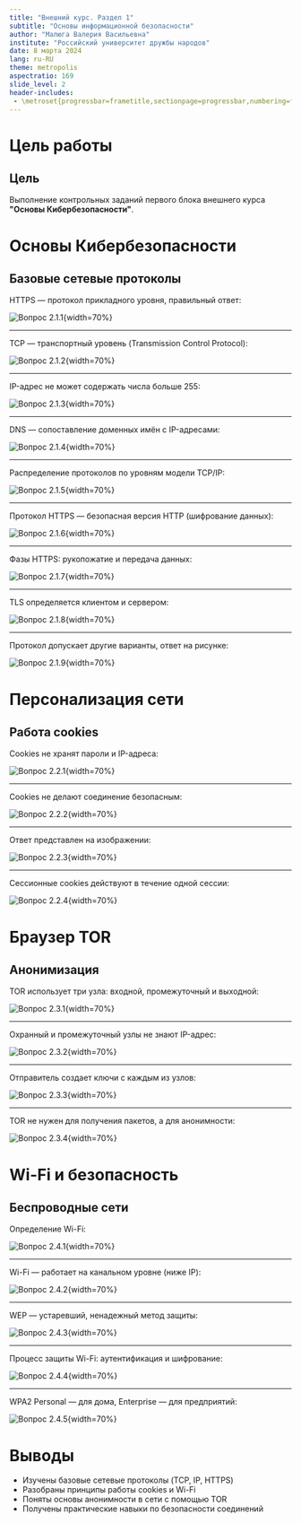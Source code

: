 ```yaml
---
title: "Внешний курс. Раздел 1"
subtitle: "Основы информационной безопасности"
author: "Малюга Валерия Васильевна"
institute: "Российский университет дружбы народов"
date: 8 марта 2024
lang: ru-RU
theme: metropolis
aspectratio: 169
slide_level: 2
header-includes:
 - \metroset{progressbar=frametitle,sectionpage=progressbar,numbering=fraction}
---
```


# Цель работы

## Цель

Выполнение контрольных заданий первого блока внешнего курса  
**"Основы Кибербезопасности"**.

# Основы Кибербезопасности

## Базовые сетевые протоколы

HTTPS — протокол прикладного уровня, правильный ответ:

![Вопрос 2.1.1](image/1.png){width=70%}

---

TCP — транспортный уровень (Transmission Control Protocol):

![Вопрос 2.1.2](image/2.png){width=70%}

---

IP-адрес не может содержать числа больше 255:

![Вопрос 2.1.3](image/3.png){width=70%}

---

DNS — сопоставление доменных имён с IP-адресами:

![Вопрос 2.1.4](image/4.png){width=70%}

---

Распределение протоколов по уровням модели TCP/IP:

![Вопрос 2.1.5](image/5.png){width=70%}

---

Протокол HTTPS — безопасная версия HTTP (шифрование данных):

![Вопрос 2.1.6](image/6.png){width=70%}

---

Фазы HTTPS: рукопожатие и передача данных:

![Вопрос 2.1.7](image/7.png){width=70%}

---

TLS определяется клиентом и сервером:

![Вопрос 2.1.8](image/8.png){width=70%}

---

Протокол допускает другие варианты, ответ на рисунке:

![Вопрос 2.1.9](image/9.png){width=70%}

# Персонализация сети

## Работа cookies

Cookies не хранят пароли и IP-адреса:

![Вопрос 2.2.1](image/10.png){width=70%}

---

Cookies не делают соединение безопасным:

![Вопрос 2.2.2](image/11.png){width=70%}

---

Ответ представлен на изображении:

![Вопрос 2.2.3](image/12.png){width=70%}

---

Сессионные cookies действуют в течение одной сессии:

![Вопрос 2.2.4](image/13.png){width=70%}

# Браузер TOR

## Анонимизация

TOR использует три узла: входной, промежуточный и выходной:

![Вопрос 2.3.1](image/14.png){width=70%}

---

Охранный и промежуточный узлы не знают IP-адрес:

![Вопрос 2.3.2](image/15.png){width=70%}

---

Отправитель создает ключи с каждым из узлов:

![Вопрос 2.3.3](image/16.png){width=70%}

---

TOR не нужен для получения пакетов, а для анонимности:

![Вопрос 2.3.4](image/17.png){width=70%}

# Wi-Fi и безопасность

## Беспроводные сети

Определение Wi-Fi:

![Вопрос 2.4.1](image/18.png){width=70%}

---

Wi-Fi — работает на канальном уровне (ниже IP):

![Вопрос 2.4.2](image/19.png){width=70%}

---

WEP — устаревший, ненадежный метод защиты:

![Вопрос 2.4.3](image/20.png){width=70%}

---

Процесс защиты Wi-Fi: аутентификация и шифрование:

![Вопрос 2.4.4](image/21.png){width=70%}

---

WPA2 Personal — для дома, Enterprise — для предприятий:

![Вопрос 2.4.5](image/22.png){width=70%}

# Выводы

- Изучены базовые сетевые протоколы (TCP, IP, HTTPS)  
- Разобраны принципы работы cookies и Wi-Fi  
- Поняты основы анонимности в сети с помощью TOR  
- Получены практические навыки по безопасности соединений

